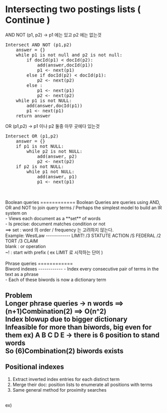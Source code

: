 Intersecting two postings lists ( Continue )
============
AND NOT (p1, p2) -> p1 에는 있고 p2 에는 없는것
<pre>
Intersect AND NOT (p1,p2)
	answer = {}
	while p1 is not null and p2 is not null:
		if docId(p1) < docId(p2):
			add(answer,docId(p1))
			p1 <- next(p1)
		else if docId(p2) < docId(p1):
			p2 <- next(p2)
		else :
			p1 <- next(p1)
			p2 <- next(p2)
	while p1 is not NULL:
		add(answer,docId(p1))
		p1 <- next(p1)
	return answer
</pre>

OR (p1,p2) -> p1 이나 p2 둘중 아무 곳에다 있는것
<pre>
Intersect OR (p1,p2)
	answer = {}
	if p1 is not NULL:
	    while p2 is not NULL:
	    	add(answer, p2)
	    	p2 <- next(p2)
	if p2 is not NULL:
	    while p1 not NULL:      
	        add(answer, p1)
	        p1 <- next(p1)
</pre>
<br>
<br>
Boolean queries
============
Boolean Queries are queries using AND, OR and NOT to join query terms / Perhaps the simplest model to build an IR system on<br>
- Views each document as a **set** of words<br>
- Is precise: document matches condition or not<br>
==> set : word 의 order / frequency 는 고려하지 않는다.

<br>
Example: WestLaw
------------
LIMIT! /3 STATUTE ACTION /S FEDERAL /2 TORT /3 CLAIM<br>
blank : or operation<br>
~! : start with prefix ( ex LIMIT 로 시작하는 단어 )<br>
<br>
Phrase queries
============
<br>
Biword indexes
------------
- Index every consecutive pair of terms in the text as a phrase<br>
- Each of these biwords is now a dictionary term<br>

**Problem**<br>
Longer phrase queries -> n words ==> (n+1)Combination(2) ==> O(n^2)<br>
**Index blowup due to bigger dictionary**<br>
**Infeasible for more than biwords, big even for them**
ex)
A B C D E -> there is 6 position to stand words<br>
So (6)Combination(2) biwords exists<br>
<br>
Positional indexes
------------
1. Extract inverted index entries for each distinct term
2. Merge their doc: position lists to enumerate all positions with terms
3. Same general method for proximity searches
<br>
ex)



